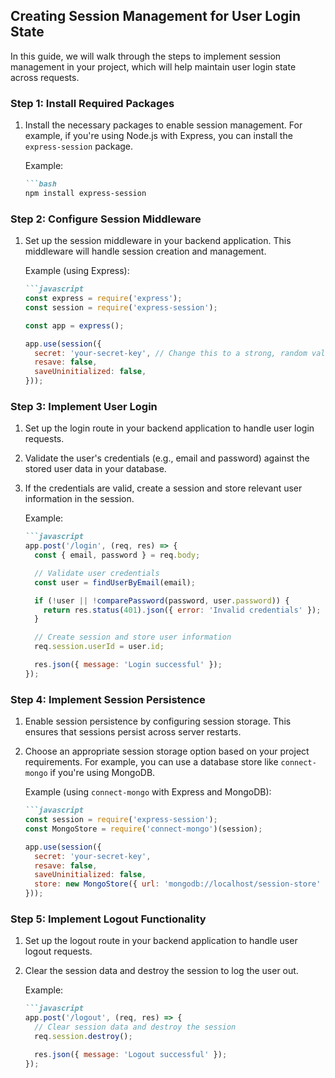 

## Creating Session Management for User Login State

In this guide, we will walk through the steps to implement session management in your project, which will help maintain user login state across requests.

### Step 1: Install Required Packages

1. Install the necessary packages to enable session management. For example, if you're using Node.js with Express, you can install the `express-session` package.

    Example:
    ```markdown
    ```bash
    npm install express-session
    ```


### Step 2: Configure Session Middleware

1. Set up the session middleware in your backend application. This middleware will handle session creation and management.

    Example (using Express):
    ```markdown
    ```javascript
    const express = require('express');
    const session = require('express-session');
    
    const app = express();
    
    app.use(session({
      secret: 'your-secret-key', // Change this to a strong, random value
      resave: false,
      saveUninitialized: false,
    }));
    ```


### Step 3: Implement User Login

1. Set up the login route in your backend application to handle user login requests.
2. Validate the user's credentials (e.g., email and password) against the stored user data in your database.
3. If the credentials are valid, create a session and store relevant user information in the session.

    Example:
    ```markdown
    ```javascript
    app.post('/login', (req, res) => {
      const { email, password } = req.body;
    
      // Validate user credentials
      const user = findUserByEmail(email);
    
      if (!user || !comparePassword(password, user.password)) {
        return res.status(401).json({ error: 'Invalid credentials' });
      }
    
      // Create session and store user information
      req.session.userId = user.id;
    
      res.json({ message: 'Login successful' });
    });
    ```


### Step 4: Implement Session Persistence

1. Enable session persistence by configuring session storage. This ensures that sessions persist across server restarts.
2. Choose an appropriate session storage option based on your project requirements. For example, you can use a database store like `connect-mongo` if you're using MongoDB.

    Example (using `connect-mongo` with Express and MongoDB):
    ```markdown
    ```javascript
    const session = require('express-session');
    const MongoStore = require('connect-mongo')(session);
    
    app.use(session({
      secret: 'your-secret-key',
      resave: false,
      saveUninitialized: false,
      store: new MongoStore({ url: 'mongodb://localhost/session-store' }),
    }));
    ```


### Step 5: Implement Logout Functionality

1. Set up the logout route in your backend application to handle user logout requests.
2. Clear the session data and destroy the session to log the user out.

    Example:
    ```markdown
    ```javascript
    app.post('/logout', (req, res) => {
      // Clear session data and destroy the session
      req.session.destroy();
    
      res.json({ message: 'Logout successful' });
    });
    ```


